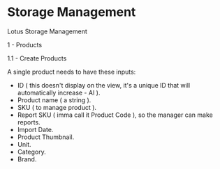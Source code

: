 # Storage Management
 Lotus Storage Management

1 - Products 

1.1 - Create Products 

A single product needs to have these inputs: 
+ ID ( this doesn't display on the view, it's a unique ID that will automatically increase - AI ). 
+ Product name ( a string ).
+ SKU ( to manage product ).
+ Report SKU ( imma call it Product Code ), so the manager can make reports.
+ Import Date. 
+ Product Thumbnail.
+ Unit. 
+ Category.
+ Brand.